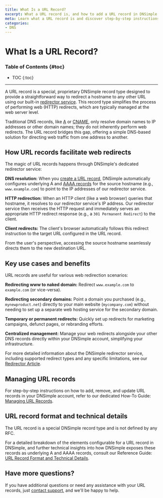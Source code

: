 ```yaml
---
title: What Is a URL Record?
excerpt: What a URL record is, and how to add a URL record in DNSimple.
meta: Learn what a URL record is and discover step-by-step instructions for adding one in DNSimple to effectively redirect your domain traffic.
categories:
- DNS
---
```


# What Is a URL Record?

### Table of Contents {#toc}

* TOC
{:toc}

---

A URL record is a special, proprietary DNSimple record type designed to provide a straightforward way to redirect a hostname to any other URL using our built-in [redirector service](/articles/redirector/). This record type simplifies the process of performing web (HTTP) redirects, which are typically managed at the web server level.

Traditional DNS records, like [A](/articles/a-record/) or [CNAME](/articles/cname-record/), only resolve domain names to IP addresses or other domain names; they do not inherently perform web redirects. The URL record bridges this gap, offering a simple DNS-based solution for directing web traffic from one address to another.

## How URL records facilitate web redirects
The magic of URL records happens through DNSimple's dedicated redirector service:

**DNS resolution:** When you [create a URL record](/articles/manage-url-record/), DNSimple automatically configures underlying A and [AAAA records](/articles/aaaa-record/) for the source hostname (e.g., `www.example.com`) to point to the IP addresses of our redirector service.

**HTTP redirection:** When an HTTP client (like a web browser) queries that hostname, it resolves to our redirector service's IP address. Our redirector service then receives the HTTP request and immediately serves an appropriate HTTP redirect response (e.g., a `301 Permanent Redirect`) to the client.

**Client redirects:** The client's browser automatically follows this redirect instruction to the target URL configured in the URL record.

From the user's perspective, accessing the source hostname seamlessly directs them to the new destination URL.

## Key use cases and benefits
URL records are useful for various web redirection scenarios:

**Redirecting www to naked domain:** Redirect `www.example.com` to `example.com` (or vice-versa).

**Redirecting secondary domains:** Point a domain you purchased (e.g., `mynewproduct.net`) directly to your main website (`mycompany.com`) without needing to set up a separate web hosting service for the secondary domain.

**Temporary or permanent redirects:** Quickly set up redirects for marketing campaigns, defunct pages, or rebranding efforts.

**Centralized management:** Manage your web redirects alongside your other DNS records directly within your DNSimple account, simplifying your infrastructure.

For more detailed information about the DNSimple redirector service, including supported redirect types and any specific limitations, see our [Redirector Article](/articles/redirector/).

## Managing URL records
For step-by-step instructions on how to add, remove, and update URL records in your DNSimple account, refer to our dedicated How-To Guide: [Managing URL Records](/articles/manage-url-record/).

## URL record format and technical details
The URL record is a special DNSimple record type and is not defined by any RFC.

For a detailed breakdown of the elements configurable for a URL record in DNSimple, and further technical insights into how DNSimple exposes these records as underlying A and AAAA records, consult our Reference Guide: [URL Record Format and Technical Details](/articles/url-record-format-details/).

## Have more questions?
If you have additional questions or need any assistance with your URL records, just [contact support](https://dnsimple.com/feedback), and we'll be happy to help.
